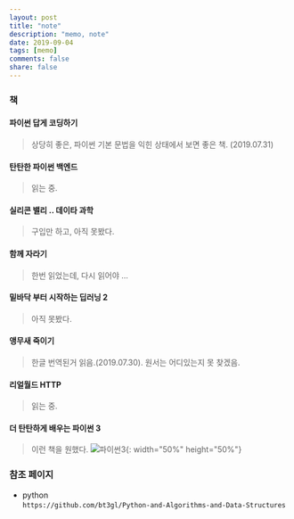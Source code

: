 ```yaml
---
layout: post
title: "note"
description: "memo, note"
date: 2019-09-04
tags: [memo]
comments: false
share: false
---
```

### 책

#### 파이썬 답게 코딩하기
> 상당히 좋은, 파이썬 기본 문법을 익힌 상태에서 보면 좋은 책. (2019.07.31)

#### 탄탄한 파이썬 백엔드
> 읽는 중.

#### 실리콘 밸리 .. 데이타 과학
> 구입만 하고, 아직 못봤다.

#### 함께 자라기
> 한번 읽었는데, 다시 읽어야 ...

#### 밑바닥 부터 시작하는 딥러닝 2
> 아직 못봤다.

#### 앵무새 죽이기
> 한글 번역된거 읽음.(2019.07.30). 원서는 어디있는지 못 찾겠음.

#### 리얼월드 HTTP
> 읽는 중.

#### 더 탄탄하게 배우는 파이썬 3
> 이런 책을 원했다.
![파이썬3](https://image.aladin.co.kr/product/16368/90/cover500/8931555717_1.jpg){: width="50%" height="50%"}

### 참조 페이지  
* python   
`https://github.com/bt3gl/Python-and-Algorithms-and-Data-Structures`